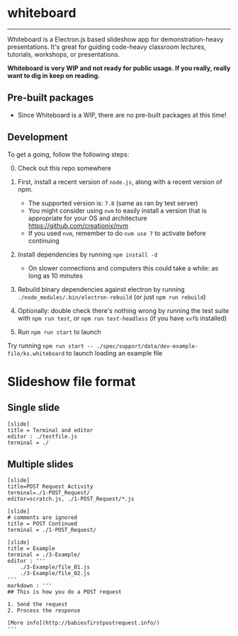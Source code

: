 # whiteboard

-------------------------

Whiteboard is a Electron.js based slideshow app for demonstration-heavy
presentations. It's great for guiding code-heavy classroom lectures, tutorials,
workshops, or presentations.

**Whiteboard is very WIP and not ready for public usage. If you really, really want
to dig in keep on reading.**


## Pre-built packages

- Since Whiteboard is a WIP, there are no pre-built packages at this time!

## Development

To get a going, follow the following steps:

0. Check out this repo somewhere

1. First, install a recent version of `node.js`, along with a recent version of
npm.
    - The supported version is: `7.8` (same as ran by test server)
    - You might consider using `nvm` to easily install a version that is
      appropriate for your OS and architecture
      https://github.com/creationix/nvm
    - If you used `nvm`, remember to do `nvm use 7` to activate before
      continuing

2. Install dependencies by running `npm install -d`
    - On slower connections and computers this could take a while: as long as
      10 minutes
3. Rebuild binary dependencies against electron by running
`./node_modules/.bin/electron-rebuild` (or just `npm run rebuild`)
3. Optionally: double check there's nothing wrong by running the test suite
with `npm run test`, or `npm run test-headless` (if you have `xvfb` installed)

4. Run `npm run start` to launch

Try running
`npm run start -- ./spec/support/data/dev-example-file/ks.whiteboard`
to launch loading an example file

# Slideshow file format

## Single slide

```
[slide]
title = Terminal and editor
editor : ./testfile.js
terminal = ./
```


## Multiple slides

```
[slide]
title=POST Request Activity
terminal=./1-POST_Request/
editor=scratch.js, ./1-POST_Request/*.js

[slide]
# comments are ignored
title = POST Continued
terminal = ./1-POST_Request/

[slide]
title = Example
terminal = ./3-Example/
editor : '''
    ./3-Example/file_01.js
    ./3-Example/file_02.js
'''
markdown : '''
## This is how you do a POST request

1. Send the request
2. Process the response

[More info](http://babiesfirstpostrequest.info/)
'''
```


